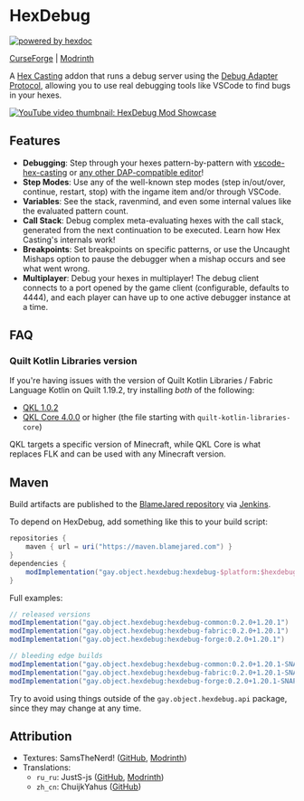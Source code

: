 # HexDebug

[![powered by hexdoc](https://img.shields.io/endpoint?url=https://hexxy.media/api/v0/badge/hexdoc?label=1)](https://github.com/hexdoc-dev/hexdoc)

[CurseForge](https://curseforge.com/minecraft/mc-mods/hexdebug) | [Modrinth](https://modrinth.com/mod/hexdebug)

A [Hex Casting](https://github.com/FallingColors/HexMod) addon that runs a debug server using the [Debug Adapter Protocol](https://microsoft.github.io/debug-adapter-protocol), allowing you to use real debugging tools like VSCode to find bugs in your hexes.

[![YouTube video thumbnail: HexDebug Mod Showcase](http://img.youtube.com/vi/FEsmrYoNV0A/0.jpg)](http://www.youtube.com/watch?v=FEsmrYoNV0A "HexDebug Mod Showcase")

## Features

- **Debugging**: Step through your hexes pattern-by-pattern with [vscode-hex-casting](https://marketplace.visualstudio.com/items?itemName=object-Object.hex-casting) or [any other DAP-compatible editor](https://microsoft.github.io/debug-adapter-protocol/implementors/tools/)!
- **Step Modes**: Use any of the well-known step modes (step in/out/over, continue, restart, stop) with the ingame item and/or through VSCode.
- **Variables**: See the stack, ravenmind, and even some internal values like the evaluated pattern count.
- **Call Stack**: Debug complex meta-evaluating hexes with the call stack, generated from the next continuation to be executed. Learn how Hex Casting's internals work!
- **Breakpoints**: Set breakpoints on specific patterns, or use the Uncaught Mishaps option to pause the debugger when a mishap occurs and see what went wrong.
- **Multiplayer**: Debug your hexes in multiplayer! The debug client connects to a port opened by the game client (configurable, defaults to 4444), and each player can have up to one active debugger instance at a time.


## FAQ

### Quilt Kotlin Libraries version

If you're having issues with the version of Quilt Kotlin Libraries / Fabric Language Kotlin on Quilt 1.19.2, try installing *both* of the following:

* [QKL 1.0.2](https://modrinth.com/mod/qkl/version/1.0.2+kt.1.8.0+flk.1.9.0)
* [QKL Core 4.0.0](https://modrinth.com/mod/qkl/version/4.0.0+kt.1.9.23+flk.1.10.19) or higher (the file starting with `quilt-kotlin-libraries-core`)

QKL targets a specific version of Minecraft, while QKL Core is what replaces FLK and can be used with any Minecraft version.

## Maven

Build artifacts are published to the [BlameJared repository](https://maven.blamejared.com/gay/object/hexdebug/) via [Jenkins](https://ci.blamejared.com/job/object-Object/job/HexDebug/).

To depend on HexDebug, add something like this to your build script:

```groovy
repositories {
    maven { url = uri("https://maven.blamejared.com") }
}
dependencies {
    modImplementation("gay.object.hexdebug:hexdebug-$platform:$hexdebugVersion")
}
```

Full examples:

```groovy
// released versions
modImplementation("gay.object.hexdebug:hexdebug-common:0.2.0+1.20.1")
modImplementation("gay.object.hexdebug:hexdebug-fabric:0.2.0+1.20.1")
modImplementation("gay.object.hexdebug:hexdebug-forge:0.2.0+1.20.1")

// bleeding edge builds
modImplementation("gay.object.hexdebug:hexdebug-common:0.2.0+1.20.1-SNAPSHOT")
modImplementation("gay.object.hexdebug:hexdebug-fabric:0.2.0+1.20.1-SNAPSHOT")
modImplementation("gay.object.hexdebug:hexdebug-forge:0.2.0+1.20.1-SNAPSHOT")
```

Try to avoid using things outside of the `gay.object.hexdebug.api` package, since they may change at any time.

## Attribution

* Textures: SamsTheNerd! ([GitHub](https://github.com/SamsTheNerd), [Modrinth](https://modrinth.com/user/SamsTheNerd))
* Translations:
  * `ru_ru`: JustS-js ([GitHub](https://github.com/JustS-js), [Modrinth](https://modrinth.com/user/JustS-js)) 
  * `zh_cn`: ChuijkYahus ([GitHub](https://github.com/ChuijkYahus))
